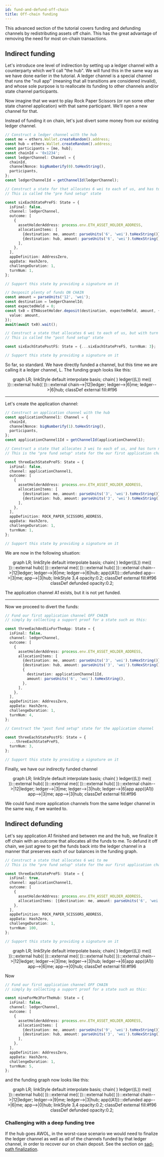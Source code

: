 ```yaml
---
id: fund-and-defund-off-chain
title: Off-chain funding
---
```


This advanced section of the tutorial covers funding and defunding channels by redistributing assets off chain. This has the great advantage of removing the need for most on-chain transactions.

## Indirect funding

Let's introduce one level of indirection by setting up a ledger channel with a counterparty which we'll call "the hub". We will fund this in the same way as we have done earlier in the tutorial. A ledger channel is a special channel that runs the "null app" (meaning that all transitions are considered invalid), and whose sole purpose is to reallocate its funding to other channels and/or state channel participants.

Now imagine that we want to play Rock Paper Scissors (or run some other state channel application) with that same participant. We'll open a new channel for that.

Instead of funding it on chain, let's just divert some money from our existing ledger channel.

```typescript
// Construct a ledger channel with the hub
const me = ethers.Wallet.createRandom().address;
const hub = ethers.Wallet.createRandom().address;
const participants = [me, hub];
const chainId = '0x1234';
const ledgerChannel: Channel = {
  chainId,
  channelNonce: bigNumberify(0).toHexString(),
  participants,
};
const ledgerChannelId = getChannelId(ledgerChannel);

// Construct a state for that allocates 6 wei to each of us, and has turn numer n - 1
// This is called the "pre fund setup" state

const sixEachStatePreFS: State = {
  isFinal: false,
  channel: ledgerChannel,
  outcome: [
    {
      assetHolderAddress: process.env.ETH_ASSET_HOLDER_ADDRESS,
      allocationItems: [
        {destination: me, amount: parseUnits('6', 'wei').toHexString()},
        {destination: hub, amount: parseUnits('6', 'wei').toHexString()},
      ],
    },
  ],
  appDefinition: AddressZero,
  appData: HashZero,
  challengeDuration: 1,
  turnNum: 1,
};

// Support this state by providing a signature on it

// Desposit plenty of funds ON CHAIN
const amount = parseUnits('12', 'wei');
const destination = ledgerChannelId;
const expectedHeld = 0;
const tx0 = ETHAssetHolder.deposit(destination, expectedHeld, amount, {
  value: amount,
});
await(await tx0).wait();

// Construct a state that allocates 6 wei to each of us, but with turn number 2n - 1
// This is called the "post fund setup" state

const sixEachStatePostFS: State = {...sixEachStatePreFS, turnNum: 3};

// Support this state by providing a signature on it
```

So far, so standard. We have directly funded a channel, but this time we are calling it a ledger channel, L. The funding graph looks like this:

<div class="mermaid" align="center">
graph LR;
linkStyle default interpolate basis;
chain( )
ledger((L))
me(( )):::external
hub(( )):::external
chain-->|12|ledger;
ledger-->|6|me;
ledger-->|6|hub;
classDef external fill:#f96
</div>

---

Let's create the application channel:

```typescript
// Construct an application channel with the hub
const applicationChannel1: Channel = {
  chainId,
  channelNonce: bigNumberify(1).toHexString(),
  participants,
};
const applicationChannel1Id = getChannelId(applicationChannel1);

// Construct a state that allocates 3 wei to each of us, and has turn numer n - 1
// This is the "pre fund setup" state for the our first application channel

const threeEachStatePreFS: State = {
  isFinal: false,
  channel: applicationChannel1,
  outcome: [
    {
      assetHolderAddress: process.env.ETH_ASSET_HOLDER_ADDRESS,
      allocationItems: [
        {destination: me, amount: parseUnits('3', 'wei').toHexString()},
        {destination: hub, amount: parseUnits('3', 'wei').toHexString()},
      ],
    },
  ],
  appDefinition: ROCK_PAPER_SCISSORS_ADDRESS,
  appData: HashZero,
  challengeDuration: 1,
  turnNum: 1,
};

// Support this state by providing a signature on it
```

We are now in the following situation:

<div class="mermaid" align="center">
graph LR;
linkStyle default interpolate basis;
chain( )
ledger((L))
me(( )):::external
hub(( )):::external
me(( )):::external
hub(( )):::external
chain-->|12|ledger;
ledger-->|6|me;
ledger-->|6|hub;
app((A1)):::defunded
app-->|3|me;
app-->|3|hub;
linkStyle 3,4 opacity:0.2;
classDef external fill:#f96
classDef defunded opacity:0.2;
</div>

The application channel A1 exists, but it is not yet funded.

---

Now we proceed to divert the funds:

```typescript
// Fund our first application channel OFF CHAIN
// simply by collecting a support proof for a state such as this:

const threeEachAndSixForTheApp: State = {
  isFinal: false,
  channel: ledgerChannel,
  outcome: [
    {
      assetHolderAddress: process.env.ETH_ASSET_HOLDER_ADDRESS,
      allocationItems: [
        {destination: me, amount: parseUnits('3', 'wei').toHexString()},
        {destination: hub, amount: parseUnits('3', 'wei').toHexString()},
        {
          destination: applicationChannel1Id,
          amount: parseUnits('6', 'wei').toHexString(),
        },
      ],
    },
  ],
  appDefinition: AddressZero,
  appData: HashZero,
  challengeDuration: 1,
  turnNum: 4,
};

// Construct the "post fund setup" state for the application channel

const threeEachStatePostFS: State = {
  ...threeEachStatePreFS,
  turnNum: 3,
};

// Support this state by providing a signature on it
```

Finally, we have our indirectly funded channel

<div class="mermaid" align="center">
graph LR;
linkStyle default interpolate basis;
chain( )
ledger((L))
me(( )):::external
hub(( )):::external
me(( )):::external
hub(( )):::external
chain-->|12|ledger;
ledger-->|3|me;
ledger-->|3|hub;
ledger-->|6|app
app((A1))
app-->|3|me;
app-->|3|hub;
classDef external fill:#f96
</div>

We could fund more application channels from the same ledger channel in the same way, if we wanted to.

## Indirect defunding

Let's say application A1 finished and between me and the hub, we finalize it off chain with an outcome that allocates all the funds to me. To defund it off chain, we just agree to get the funds back into the ledger channel in a manner that preserves each of our balances in the funding graph.

```typescript
// Construct a state that allocates 6 wei to me
// This is the "pre fund setup" state for the our first application channel

const threeEachStatePreFS: State = {
  isFinal: true,
  channel: applicationChannel1,
  outcome: [
    {
      assetHolderAddress: process.env.ETH_ASSET_HOLDER_ADDRESS,
      allocationItems: [{destination: me, amount: parseUnits('6', 'wei').toHexString()}],
    },
  ],
  appDefinition: ROCK_PAPER_SCISSORS_ADDRESS,
  appData: HashZero,
  challengeDuration: 1,
  turnNum: 100,
};

// Support this state by providing a signature on it
```

<div class="mermaid" align="center">
graph LR;
linkStyle default interpolate basis;
chain( )
ledger((L))
me(( )):::external
hub(( )):::external
me(( )):::external
hub(( )):::external
chain-->|12|ledger;
ledger-->|3|me;
ledger-->|3|hub;
ledger-->|6|app
app((A1))
app-->|6|me;
app-->|0|hub;
classDef external fill:#f96
</div>

Now

```typescript
// Fund our first application channel OFF CHAIN
// simply by collecting a support proof for a state such as this:

const nineForMe3ForTheHub: State = {
  isFinal: false,
  channel: ledgerChannel,
  outcome: [
    {
      assetHolderAddress: process.env.ETH_ASSET_HOLDER_ADDRESS,
      allocationItems: [
        {destination: me, amount: parseUnits('9', 'wei').toHexString()},
        {destination: hub, amount: parseUnits('3', 'wei').toHexString()},
      ],
    },
  ],
  appDefinition: AddressZero,
  appData: HashZero,
  challengeDuration: 1,
  turnNum: 5,
};
```

and the funding graph now looks like this:

<div class="mermaid" align="center">
graph LR;
linkStyle default interpolate basis;
chain( )
ledger((L))
me(( )):::external
hub(( )):::external
me(( )):::external
hub(( )):::external
chain-->|12|ledger;
ledger-->|9|me;
ledger-->|3|hub;
app((A1)):::defunded
app-->|6|me;
app-->|0|hub;
linkStyle 3,4 opacity:0.2;
classDef external fill:#f96
classDef defunded opacity:0.2;
</div>

### Challenging with a deep funding tree

If the hub goes AWOL, in the worst-case scenario we would need to finalize the ledger channel as well as _all_ of the channels funded by that ledger channel, in order to recover our on chain deposit. See the section on [sad-path finalization](./finalize-a-dchannel-sad).
